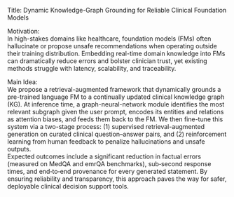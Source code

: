 Title: Dynamic Knowledge-Graph Grounding for Reliable Clinical Foundation Models

Motivation:  
In high-stakes domains like healthcare, foundation models (FMs) often hallucinate or propose unsafe recommendations when operating outside their training distribution. Embedding real-time domain knowledge into FMs can dramatically reduce errors and bolster clinician trust, yet existing methods struggle with latency, scalability, and traceability.

Main Idea:  
We propose a retrieval-augmented framework that dynamically grounds a pre-trained language FM to a continually updated clinical knowledge graph (KG). At inference time, a graph-neural-network module identifies the most relevant subgraph given the user prompt, encodes its entities and relations as attention biases, and feeds them back to the FM. We then fine-tune this system via a two-stage process: (1) supervised retrieval-augmented generation on curated clinical question–answer pairs, and (2) reinforcement learning from human feedback to penalize hallucinations and unsafe outputs.  
Expected outcomes include a significant reduction in factual errors (measured on MedQA and emrQA benchmarks), sub‐second response times, and end‐to‐end provenance for every generated statement. By ensuring reliability and transparency, this approach paves the way for safer, deployable clinical decision support tools.